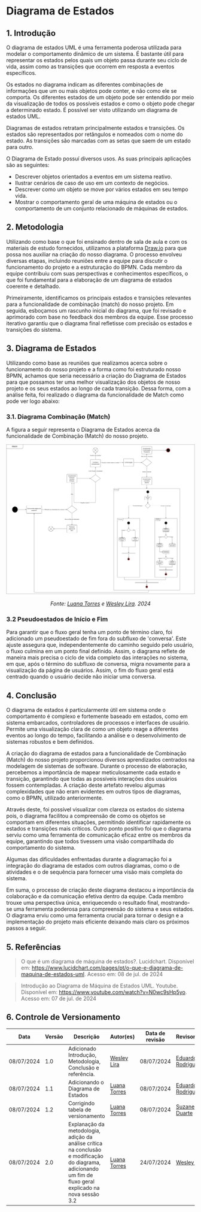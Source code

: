 # Diagrama de Estados 

## 1. Introdução

O diagrama de estados UML é uma ferramenta poderosa utilizada para modelar o comportamento dinâmico de um sistema. É bastante útil para representar os estados pelos quais um objeto passa durante seu ciclo de vida, assim como as transições que ocorrem em resposta a eventos específicos.

Os estados no diagrama indicam as diferentes combinações de informações que um ou mais objetos pode conter, e não como ele se comporta. Os diferentes estados de um objeto pode ser entendido por meio da visualização de todos os possíveis estados e como o objeto pode chegar a determinado estado. É possível ser visto utilizando um diagrama de estados UML.

Diagramas de estados retratam principalmente estados e transições. Os estados são representados por retângulos e nomeados com o nome do estado. As transições são marcadas com as setas que saem de um estado para outro.

O Diagrama de Estado possuí diversos usos. As suas principais aplicações são as seguintes:

- Descrever objetos orientados a eventos em um sistema reativo.
- Ilustrar cenários de caso de uso em um contexto de negócios.
- Descrever como um objeto se move por vários estados em seu tempo vida.
- Mostrar o comportamento geral de uma máquina de estados ou o comportamento de um conjunto relacionado de máquinas de estados.

## 2. Metodologia

Utilizando como base o que foi ensinado dentro de sala de aula e com os materiais de estudo fornecidos, utilizamos a plataforma [Draw.io](https://app.diagrams.net/) para que possa nos auxiliar na criação do nosso diagrama. O processo envolveu diversas etapas, incluindo reuniões entre a equipe para discutir o funcionamento do projeto e a estruturação do BPMN. Cada membro da equipe contribuiu com suas perspectivas e conhecimentos específicos, o que foi fundamental para a elaboração de um diagrama de estados coerente e detalhado.

Primeiramente, identificamos os principais estados e transições relevantes para a funcionalidade de combinação (match) do nosso projeto. Em seguida, esboçamos um rascunho inicial do diagrama, que foi revisado e aprimorado com base no feedback dos membros da equipe. Esse processo iterativo garantiu que o diagrama final refletisse com precisão os estados e transições do sistema.

## 3. Diagrama de Estados

Utilizando como base as reuniões que realizamos acerca sobre o funcionamento do nosso projeto e a forma como foi estruturado nosso BPMN, achamos que seria necessário a criação do Diagrama de Estados para que possamos ter uma melhor visualização dos objetos de nosso projeto e os seus estados ao longo de cada transição. Dessa forma, com a análise feita, foi realizado o diagrama da funcionalidade de Match como pode ver logo abaixo:

### 3.1. Diagrama Combinação (Match)

A figura a seguir representa o Diagrama de Estados acerca da funcionalidade de Combinação (Match) do nosso projeto.

<center>

![](../assets/diagrama_de_estados.png)

*Fonte: [Luana Torres](https://github.com/luanatorress) e [Wesley Lira](https://github.com/Weslin-0101). 2024*
</center>

### 3.2 Pseudoestados de Início e Fim

Para garantir que o fluxo geral tenha um ponto de término claro, foi adicionado um pseudoestado de fim fora do subfluxo de 'conversa'. Este ajuste assegura que, independentemente do caminho seguido pelo usuário, o fluxo culmina em um ponto final definido. Assim, o diagrama reflete de maneira mais precisa o ciclo de vida completo das interações no sistema, em que, após o término do subfluxo de conversa, migra novamente para a visualização da página de usuários. Assim, o fim do fluxo geral está centrado quando o usuário decide não iniciar uma conversa. 



## 4. Conclusão

O diagrama de estados é particularmente útil em sistema onde o comportamento é complexo e fortemente baseado em estados, como em sistema embarcados, controladores de processos e interfaces de usuário. Permite uma visualização clara de como um objeto reage a diferentes eventos ao longo do tempo, facilitando a análise e o desenvolvimento de sistemas robustos e bem definidos.

A criação do diagrama de estados para a funcionalidade de Combinação (Match) do nosso projeto proporcionou diversos aprendizados centrados na modelagem de sistemas de software. Durante o processo de elaboração, percebemos a importância de mapear meticulosamente cada estado e transição, garantindo que todas as possíveis interações dos usuários fossem contempladas. A criação deste artefato revelou algumas complexidades que não eram evidentes em outros tipos de diagramas, como o BPMN, utilizado anteriormente.

Através deste, foi possível visualizar com clareza os estados do sistema pois, o diagrama facilitou a compreensão de como os objetos se comportam em diferentes situações, permitindo identificar rapidamente os estados e transições mais críticos. Outro ponto positivo foi que o diagrama serviu como uma ferramenta de comunicação eficaz entre os membros da equipe, garantindo que todos tivessem uma visão compartilhada do comportamento do sistema.

Algumas das dificuldades enfrentadas durante a diagramação foi a integração do diagrama de estados com outros diagramas, como o de atividades e o de sequência para fornecer uma visão mais completa do sistema.

Em suma, o processo de criação deste diagrama destacou a importância da colaboração e da comunicação efetiva dentro da equipe. Cada membro trouxe uma perspectiva única, enriquecendo o resultado final, mostrando-se uma ferramenta poderosa para compreensão do sistema e seus estados. O diagrama erviu como uma ferramenta crucial para tornar o design e a implementação do projeto mais eficiente deixando mais claro os próximos passos a seguir. 

## 5. Referências

> O que é um diagrama de máquina de estados?. Lucidchart. Disponível em: <https://www.lucidchart.com/pages/pt/o-que-e-diagrama-de-maquina-de-estados-uml>. Acesso em: 08 de jul. de 2024

> Introdução ao Diagrama de Máquina de Estados UML. Youtube. Disponível em: <https://www.youtube.com/watch?v=N0wc9sHp5yo>. Acesso em: 07 de jul. de 2024

## 6. Controle de Versionamento

| Data       | Versão | Descrição                                                   | Autor(es)                                       | Data de revisão | Revisor(es)                                             |
| ---------- | ------ | ----------------------------------------------------------- | ----------------------------------------------- | --------------- | ------------------------------------------------------- |
| 08/07/2024 | 1.0    | Adicionado Introdução, Metodologia, Conclusão e referência. | [Wesley Lira](https://github.com/Weslin-0101)   | 08/07/2024      | [Eduardo Rodrigues](https://github.com/Eduardo-RFarias) |
| 08/07/2024 | 1.1    | Adicionando o Diagrama de Estados                           | [Luana Torres](https://github.com/luanatorress) | 08/07/2024      | [Eduardo Rodrigues](https://github.com/Eduardo-RFarias) |
| 08/07/2024 | 1.2    | Corrigindo tabela de versionamento                          | [Luana Torres](https://github.com/luanatorress) | 08/07/2024      | [Suzane Duarte](https://github.com/suzaneduarte)        |
| 08/07/2024 | 2.0    | Explanação da metodologia, adição da análise crítica na conclusão e modificação do diagrama, adicionando um fim de fluxo geral explicado na nova sessão 3.2  | [Luana Torres](https://github.com/luanatorress) | 24/07/2024      | [Wesley Lira](https://github.com/Weslin-0101)      |